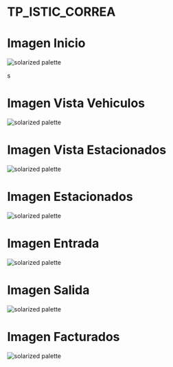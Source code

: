 # TP_ISTIC_CORREA
<!DOCTYPE html>
<html>
<head>
<title>Trabajo Taller III</title>
</head>
<body>

<h1>Imagen Inicio</h1>

![solarized palette](https://github.com/LCMATIAS/TP_ISTIC_CORREA/blob/master/Capturas/Inicio.png)

s<h1>Imagen Vista Vehiculos</h1>

![solarized palette](https://github.com/LCMATIAS/TP_ISTIC_CORREA/blob/master/Capturas/Vista%20Vehiculos.png)

<h1>Imagen Vista Estacionados</h1>

![solarized palette](https://github.com/LCMATIAS/TP_ISTIC_CORREA/blob/master/Capturas/Vista%20Estacionados.png)

<h1>Imagen Estacionados</h1>

![solarized palette](https://github.com/LCMATIAS/TP_ISTIC_CORREA/blob/master/Capturas/Estacionados.png)

<h1>Imagen Entrada</h1>

![solarized palette](https://github.com/LCMATIAS/TP_ISTIC_CORREA/blob/master/Capturas/Entrada.png)

<h1>Imagen Salida</h1>

![solarized palette](https://github.com/LCMATIAS/TP_ISTIC_CORREA/blob/master/Capturas/Salida.png)

<h1>Imagen Facturados</h1>

![solarized palette](https://github.com/LCMATIAS/TP_ISTIC_CORREA/blob/master/Capturas/Facturas.png)

</body>
</html>

